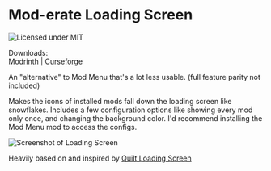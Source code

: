 # Mod-erate Loading Screen

![Licensed under MIT](https://img.shields.io/badge/license-MIT-informational)

Downloads:<br>
[Modrinth](https://modrinth.com/mod/moderate-loading-screen) | [Curseforge](https://www.curseforge.com/minecraft/mc-mods/mod-erate-loading-screen)

An "alternative" to Mod Menu that's a lot less usable. (full feature parity not included) 

Makes the icons of installed mods fall down the loading screen like snowflakes.
Includes a few configuration options like showing every mod only once, 
and changing the background color. 
I'd recommend installing the Mod Menu mod to access the configs.

![Screenshot of Loading Screen](https://i.imgur.com/3eBLOJq.png)

Heavily based on and inspired by [Quilt Loading Screen](https://github.com/wafflecoffee/quilt-loading-screen)
